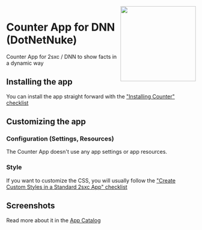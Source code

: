 <image src="app-icon.png" align="right" width="200px">

# Counter App for DNN (DotNetNuke)

Counter App for 2sxc / DNN to show facts in a dynamic way

## Installing the app

You can install the app straight forward with the ["Installing Counter" checklist](https://azing.org/2sxc/r/wD0h-932)

## Customizing the app

### Configuration (Settings, Resources)

The Counter App doesn't use any app settings or app resources.

### Style

If you want to customize the CSS, you will usually follow the ["Create Custom Styles in a Standard 2sxc App" checklist](https://azing.org/2sxc/r/gg_aB9FD)

## Screenshots

Read more about it in the [App Catalog](https://2sxc.org/en/apps/app/counter-app-for-dnn)